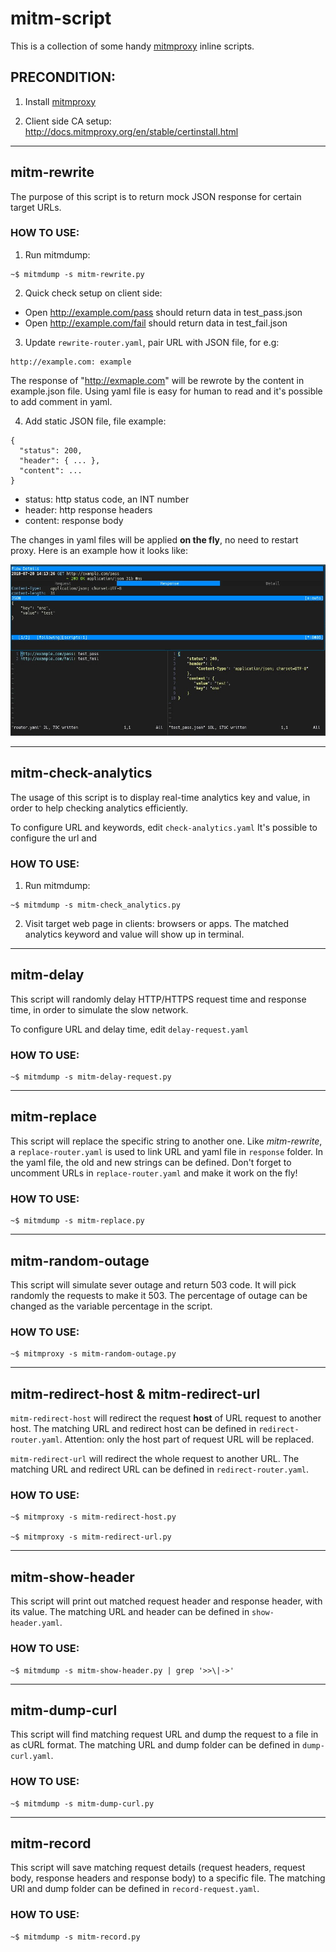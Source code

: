 # mitm-script

This is a collection of some handy [mitmproxy](https://github.com/mitmproxy/mitmproxy) inline scripts.

## PRECONDITION:

1. Install [mitmproxy](https://docs.mitmproxy.org/stable/overview-installation/)

2. Client side CA setup: http://docs.mitmproxy.org/en/stable/certinstall.html

---

## mitm-rewrite

The purpose of this script is to return mock JSON response for certain target URLs.

### HOW TO USE:

1. Run mitmdump:
```
~$ mitmdump -s mitm-rewrite.py
```

2. Quick check setup on client side:
- Open http://example.com/pass should return data in test_pass.json
- Open http://example.com/fail should return data in test_fail.json

3. Update `rewrite-router.yaml`, pair URL with JSON file, for e.g:
```
http://example.com: example
```
The response of "http://exmaple.com" will be rewrote by the content
in example.json file. Using yaml file is easy for human to read and
it's possible to add comment in yaml.

4. Add static JSON file, file example:
```
{
  "status": 200,
  "header": { ... },
  "content": ...
}
```

- status: http status code, an INT number
- header: http response headers
- content: response body

The changes in yaml files will be applied **on the fly**, no need to restart proxy. Here is an example how it looks like:

![mitm-rewrite-example](screenshot/mitm-rewrite-example.jpg)

---

## mitm-check-analytics

The usage of this script is to display real-time analytics key and value, in order to help checking analytics efficiently.

To configure URL and keywords, edit `check-analytics.yaml`
It's possible to configure the url and

### HOW TO USE:

1. Run mitmdump:
```
~$ mitmdump -s mitm-check_analytics.py
```

2. Visit target web page in clients: browsers or apps. The matched analytics keyword and value will show up in terminal.

---

## mitm-delay

This script will randomly delay HTTP/HTTPS request time and response time, in order to simulate the slow network.

To configure URL and delay time, edit `delay-request.yaml`

### HOW TO USE:

```
~$ mitmdump -s mitm-delay-request.py
```

---

## mitm-replace

This script will replace the specific string to another one. Like *mitm-rewrite*, a `replace-router.yaml` is used to link URL and yaml file in `response` folder. In the yaml file, the old and new strings can be defined. Don't forget to uncomment URLs in `replace-router.yaml` and make it work on the fly!

### HOW TO USE:

```
~$ mitmdump -s mitm-replace.py
```

---

## mitm-random-outage

This script will simulate sever outage and return 503 code. It will pick randomly the requests to  make it 503. The percentage of outage can be changed as the variable percentage in the script.

### HOW TO USE:

```
~$ mitmproxy -s mitm-random-outage.py
```

---

## mitm-redirect-host & mitm-redirect-url

`mitm-redirect-host` will redirect the request **host** of URL request to another host. The matching URL and redirect host can be defined in `redirect-router.yaml`. Attention: only the host part of request URL will be replaced.

`mitm-redirect-url` will redirect the whole request to another URL. The matching URL and redirect URL can be defined in `redirect-router.yaml`.

### HOW TO USE:

```
~$ mitmproxy -s mitm-redirect-host.py

~$ mitmproxy -s mitm-redirect-url.py
```

---

## mitm-show-header

This script will print out matched request header and response header, with its value. The matching URL and header can be defined in `show-header.yaml`.

### HOW TO USE:

```
~$ mitmdump -s mitm-show-header.py | grep '>>\|->'
```

---

## mitm-dump-curl

This script will find matching request URL and dump the request to a file in as cURL format. The matching URL and dump folder can be defined in `dump-curl.yaml`.

### HOW TO USE:

```
~$ mitmdump -s mitm-dump-curl.py
```

---

## mitm-record

This script will save matching request details (request headers, request body, response headers and response body) to a specific file. The matching URl and dump folder can be defined in `record-request.yaml`.

### HOW TO USE:

```
~$ mitmdump -s mitm-record.py
```

